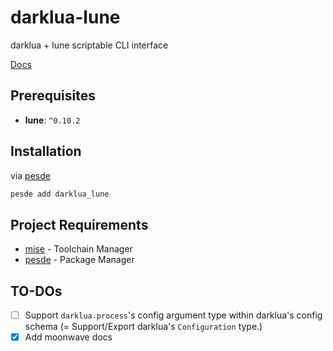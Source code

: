 # darklua-lune
darklua + lune scriptable CLI interface

[Docs](https://jiwonz.github.io/lune-darklua/)

## Prerequisites
- **lune**: `^0.10.2`

## Installation
via [pesde](https://pesde.dev/packages/jiwonz/darklua_lune)
```sh
pesde add darklua_lune
```

## Project Requirements
- [mise](https://github.com/jdx/mise) - Toolchain Manager
- [pesde](https://github.com/pesde-pkg/pesde) - Package Manager

## TO-DOs
- [ ] Support `darklua.process`'s config argument type within darklua's config schema (= Support/Export darklua's `Configuration` type.)
- [x] Add moonwave docs

